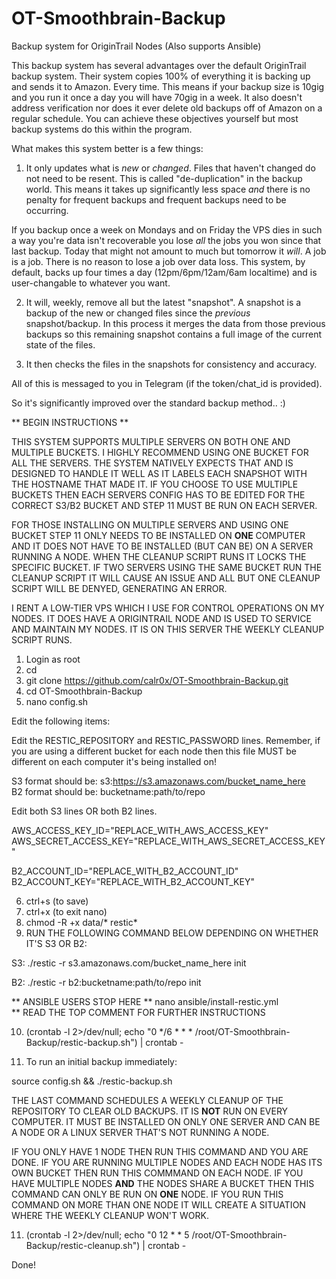 # OT-Smoothbrain-Backup
Backup system for OriginTrail Nodes (Also supports Ansible)

This backup system has several advantages over the default OriginTrail backup system. Their system copies 100% of everything it is backing up and sends it to Amazon. Every time. This means if your backup size is 10gig and you run it once a day you will have 70gig in a week. It also doesn't address verification nor does it ever delete old backups off of Amazon on a regular schedule. You can achieve these objectives yourself but most backup systems do this within the program.

What makes this system better is a few things:  

1. It only updates what is _new_ or _changed_. Files that haven't changed do not need to be resent. This is called "de-duplication" in the backup world. This means it takes up significantly less space _and_ there is no penalty for frequent backups and frequent backups need to be occurring.

If you backup once a week on Mondays and on Friday the VPS dies in such a way you're data isn't recoverable you lose _all_ the jobs you won since that last backup. Today that might not amount to much but tomorrow it _will_. A job is a job. There is no reason to lose a job over data loss. This system, by default, backs up four times a day (12pm/6pm/12am/6am localtime) and is user-changable to whatever you want.

2. It will, weekly, remove all but the latest "snapshot". A snapshot is a backup of the new or changed files since the _previous_ snapshot/backup. In this process it merges the data from those previous backups so this remaining snapshot contains a full image of the current state of the files.

3. It then checks the files in the snapshots for consistency and accuracy.

All of this is messaged to you in Telegram (if the token/chat_id is provided).

So it's significantly improved over the standard backup method.. :)

** BEGIN INSTRUCTIONS **

THIS SYSTEM SUPPORTS MULTIPLE SERVERS ON BOTH ONE AND MULTIPLE BUCKETS. I HIGHLY RECOMMEND USING ONE BUCKET FOR ALL THE SERVERS. THE SYSTEM NATIVELY EXPECTS THAT AND IS DESIGNED TO HANDLE IT WELL AS IT LABELS EACH SNAPSHOT WITH THE HOSTNAME THAT MADE IT. IF YOU CHOOSE TO USE MULTIPLE BUCKETS THEN EACH SERVERS CONFIG HAS TO BE EDITED FOR THE CORRECT S3/B2 BUCKET AND STEP 11 MUST BE RUN ON EACH SERVER.

FOR THOSE INSTALLING ON MULTIPLE SERVERS AND USING ONE BUCKET STEP 11 ONLY NEEDS TO BE INSTALLED ON **ONE** COMPUTER AND IT DOES NOT HAVE TO BE INSTALLED (BUT CAN BE) ON A SERVER RUNNING A NODE. WHEN THE CLEANUP SCRIPT RUNS IT LOCKS THE SPECIFIC BUCKET. IF TWO SERVERS USING THE SAME BUCKET RUN THE CLEANUP SCRIPT IT WILL CAUSE AN ISSUE AND ALL BUT ONE CLEANUP SCRIPT WILL BE DENYED, GENERATING AN ERROR.

I RENT A LOW-TIER VPS WHICH I USE FOR CONTROL OPERATIONS ON MY NODES. IT DOES HAVE A ORIGINTRAIL NODE AND IS USED TO SERVICE AND MAINTAIN MY NODES. IT IS ON THIS SERVER THE WEEKLY CLEANUP SCRIPT RUNS.

1. Login as root
2. cd
3. git clone https://github.com/calr0x/OT-Smoothbrain-Backup.git
4. cd OT-Smoothbrain-Backup
5. nano config.sh

Edit the following items:

Edit the RESTIC_REPOSITORY and RESTIC_PASSWORD lines. Remember, if you are using a different bucket for each node then this file MUST be different on each computer it's being installed on!

S3 format should be: s3:https://s3.amazonaws.com/bucket_name_here  
B2 format should be: bucketname:path/to/repo

Edit both S3 lines OR both B2 lines.

AWS_ACCESS_KEY_ID="REPLACE_WITH_AWS_ACCESS_KEY"  
AWS_SECRET_ACCESS_KEY="REPLACE_WITH_AWS_SECRET_ACCESS_KEY"

B2_ACCOUNT_ID="REPLACE_WITH_B2_ACCOUNT_ID"  
B2_ACCOUNT_KEY="REPLACE_WITH_B2_ACCOUNT_KEY"

6. ctrl+s (to save)  
7. ctrl+x (to exit nano)
8. chmod -R +x data/* restic*  
9. RUN THE FOLLOWING COMMAND BELOW DEPENDING ON WHETHER IT'S S3 OR B2:

S3:
./restic -r s3.amazonaws.com/bucket_name_here init

B2:
./restic -r b2:bucketname:path/to/repo init

** ANSIBLE USERS STOP HERE
** nano ansible/install-restic.yml  
** READ THE TOP COMMENT FOR FURTHER INSTRUCTIONS

10. (crontab -l 2>/dev/null; echo "0 */6 * * * /root/OT-Smoothbrain-Backup/restic-backup.sh") | crontab -

12. To run an initial backup immediately:

source config.sh && ./restic-backup.sh

THE LAST COMMAND SCHEDULES A WEEKLY CLEANUP OF THE REPOSITORY TO CLEAR OLD BACKUPS. IT IS **NOT** RUN ON EVERY COMPUTER. IT MUST BE INSTALLED ON ONLY ONE SERVER AND CAN BE A NODE OR A LINUX SERVER THAT'S NOT RUNNING A NODE.

IF YOU ONLY HAVE 1 NODE THEN RUN THIS COMMAND AND YOU ARE DONE. IF YOU ARE RUNNING MULTIPLE NODES AND EACH NODE HAS ITS OWN BUCKET THEN RUN THIS COMMMAND ON EACH NODE. IF YOU HAVE MULTIPLE NODES **AND** THE NODES SHARE A BUCKET THEN THIS COMMAND CAN ONLY BE RUN ON **ONE** NODE. IF YOU RUN THIS COMMAND ON MORE THAN ONE NODE IT WILL CREATE A SITUATION WHERE THE WEEKLY CLEANUP WON'T WORK.

11. (crontab -l 2>/dev/null; echo "0 12 * * 5 /root/OT-Smoothbrain-Backup/restic-cleanup.sh") | crontab -

Done!
